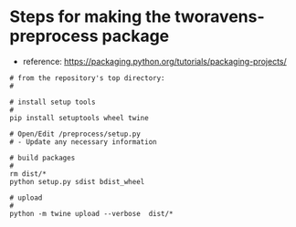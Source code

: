 
# Steps for making the tworavens-preprocess package

- reference: https://packaging.python.org/tutorials/packaging-projects/

```
# from the repository's top directory:
#

# install setup tools
#
pip install setuptools wheel twine

# Open/Edit /preprocess/setup.py
# - Update any necessary information

# build packages
#
rm dist/*
python setup.py sdist bdist_wheel

# upload
#
python -m twine upload --verbose  dist/*
```
